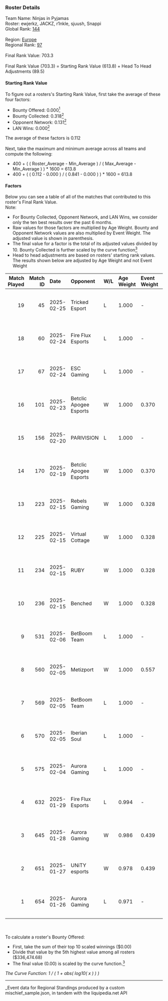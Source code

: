 ### Roster Details<br />
Team Name: Ninjas in Pyjamas<br />
Roster: ewjerkz, JACKZ, r1nkle, sjuush, Snappi<br />
Global Rank: [144](../../standings_global_2025_03_01.md)<br />
<br />
Region: [Europe]( ../../standings_europe_2025_03_01.md)<br />
Regional Rank: [97]( ../../standings_europe_2025_03_01.md)<br />
<br />
Final Rank Value:  703.3<br />
<br />
Final Rank Value (703.3) = Starting Rank Value (613.8) + Head To Head Adjustments (89.5)<br />

#### Starting Rank Value<br />
To figure out a rosters's Starting Rank Value, first take the average of these four factors:<br />
- Bounty Offered: 0.000[<sup>1</sup>](#table2)
- Bounty Collected: 0.318[<sup>2</sup>](#table1)
- Opponent Network: 0.131[<sup>2</sup>](#table1)
- LAN Wins: 0.000[<sup>2</sup>](#table1)

The average of these factors is 0.112<br />
<br />
Next, take the maximum and minimum average across all teams and compute the following:<br />
- 400 + ( ( Roster_Average - Min_Average ) / ( Max_Average - Min_Average ) ) * 1600 = 613.8
- 400 + ( ( 0.112 - 0.000 ) / ( 0.841 - 0.000 ) ) * 1600 = 613.8


#### Factors<br />
Below you can see a table of all of the matches that contributed to this roster's Final Rank Value.<br />
Note:<br />

- For Bounty Collected, Opponent Network, and LAN Wins, we consider only the ten best results over the past 6 months.
- Raw values for those factors are multiplied by Age Weight. Bounty and Opponent Network values are also multiplied by Event Weight. The adjusted value is shown in parenthesis.
- The final value for a factor is the total of its adjusted values divided by 10. Bounty Collected is further scaled by the curve function[<sup>3</sup>](#curveFunction)
- Head to head adjustments are based on rosters' starting rank values. The results shown below are adjusted by Age Weight and not Event Weight
<span id="table1"></span><br />


| Match Played | Match ID | Date       | Opponent               | W/L | Age Weight | Event Weight | Bounty Collected | Opponent Network | LAN Wins  | H2H Adj. | Roster                                     |
| -: | -: | :- | :- | :- | :- | :- | :- | :- | :- | -: | :- |
|           19 |       45 | 2025-02-25 | Tricked Esport         | L   | 1.000      | -            | -                | -                | -         |    -8.97 | ewjerkz, JACKZ, r1nkle, sjuush, Snappi     |
|           18 |       60 | 2025-02-24 | Fire Flux Esports      | L   | 1.000      | -            | -                | -                | -         |    -6.27 | ewjerkz, JACKZ, r1nkle, sjuush, Snappi     |
|           17 |       67 | 2025-02-24 | ESC Gaming             | L   | 1.000      | -            | -                | -                | -         |   -21.23 | ewjerkz, JACKZ, r1nkle, sjuush, Snappi     |
|           16 |      101 | 2025-02-23 | Betclic Apogee Esports | W   | 1.000      | 0.370        | 0.012 (0.004)    | 0.661 (0.244)    | 0 (0.000) |    23.32 | ewjerkz, JACKZ, r1nkle, sjuush, Snappi     |
|           15 |      156 | 2025-02-20 | PARIVISION             | L   | 1.000      | -            | -                | -                | -         |    -7.19 | ewjerkz, JACKZ, r1nkle, sjuush, Snappi     |
|           14 |      170 | 2025-02-19 | Betclic Apogee Esports | W   | 1.000      | 0.370        | 0.012 (0.004)    | 0.661 (0.244)    | 0 (0.000) |    24.27 | ewjerkz, JACKZ, r1nkle, sjuush, Snappi     |
|           13 |      223 | 2025-02-15 | Rebels Gaming          | W   | 1.000      | 0.328        | 0.009 (0.003)    | 0.318 (0.104)    | 0 (0.000) |    19.62 | arrozdoce, ewjerkz, r1nkle, sjuush, Snappi |
|           12 |      225 | 2025-02-15 | Virtual Cottage        | W   | 1.000      | 0.328        | 0.000 (0.000)    | 0.120 (0.039)    | 0 (0.000) |     6.38 | arrozdoce, ewjerkz, r1nkle, sjuush, Snappi |
|           11 |      234 | 2025-02-15 | RUBY                   | W   | 1.000      | 0.328        | 0.000 (0.000)    | 0.089 (0.029)    | 0 (0.000) |    10.28 | arrozdoce, ewjerkz, r1nkle, sjuush, Snappi |
|           10 |      236 | 2025-02-15 | Benched                | W   | 1.000      | 0.328        | 0.000 (0.000)    | 0.000 (0.000)    | 0 (0.000) |     5.84 | arrozdoce, ewjerkz, r1nkle, sjuush, Snappi |
|            9 |      531 | 2025-02-06 | BetBoom Team           | L   | 1.000      | -            | -                | -                | -         |    -1.80 | arrozdoce, ewjerkz, r1nkle, sjuush, Snappi |
|            8 |      560 | 2025-02-05 | Metizport              | W   | 1.000      | 0.557        | 0.074 (0.041)    | 0.654 (0.364)    | 0 (0.000) |    28.28 | arrozdoce, ewjerkz, r1nkle, sjuush, Snappi |
|            7 |      569 | 2025-02-05 | BetBoom Team           | L   | 1.000      | -            | -                | -                | -         |    -1.47 | arrozdoce, ewjerkz, r1nkle, sjuush, Snappi |
|            6 |      570 | 2025-02-05 | Iberian Soul           | L   | 1.000      | -            | -                | -                | -         |    -7.68 | ewjerkz, JACKZ, r1nkle, sjuush, Snappi     |
|            5 |      575 | 2025-02-04 | Aurora Gaming          | L   | 1.000      | -            | -                | -                | -         |    -7.72 | ewjerkz, JACKZ, r1nkle, sjuush, Snappi     |
|            4 |      632 | 2025-01-29 | Fire Flux Esports      | L   | 0.994      | -            | -                | -                | -         |    -5.53 | ewjerkz, JACKZ, r1nkle, sjuush, Snappi     |
|            3 |      645 | 2025-01-28 | Aurora Gaming          | W   | 0.986      | 0.439        | 0.019 (0.008)    | 0.481 (0.208)    | 0 (0.000) |    23.82 | ewjerkz, JACKZ, r1nkle, sjuush, Snappi     |
|            2 |      651 | 2025-01-27 | UNiTY esports          | W   | 0.978      | 0.439        | 0.025 (0.011)    | 0.177 (0.076)    | 0 (0.000) |    21.15 | ewjerkz, JACKZ, r1nkle, sjuush, Snappi     |
|            1 |      654 | 2025-01-26 | Aurora Gaming          | L   | 0.971      | -            | -                | -                | -         |    -5.64 | ewjerkz, JACKZ, r1nkle, sjuush, Snappi     |

<br />
<span id="table2"></span><br />
To calculate a roster's Bounty Offered:<br />

- First, take the sum of their top 10 scaled winnings ($0.00)
- Divide that value by the 5th highest value among all rosters ($336,474.68)
- The final value (0.00) is scaled by the curve function.[<sup>3</sup>](#curveFunction)

<span id="curveFunction"></span>_The Curve Function: 1 / ( 1 + abs( log10( x ) ) )_<br />

---
_Event data for Regional Standings produced by a custom mischief_sample.json, in tandem with the liquipedia.net API<br />
